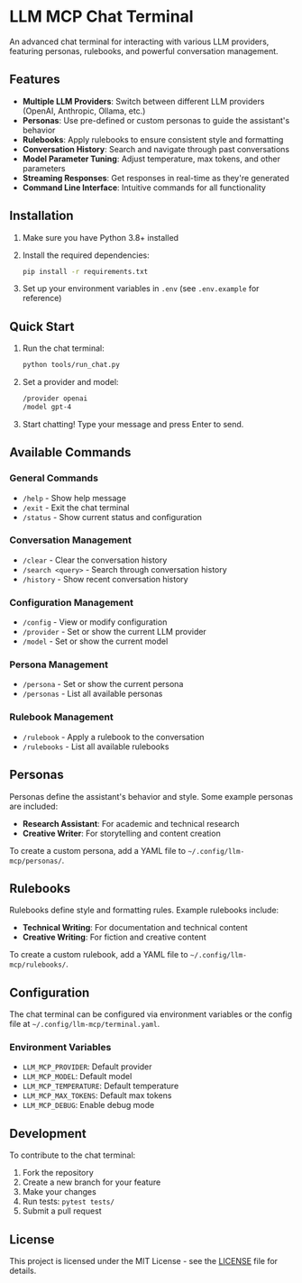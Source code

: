# LLM MCP Chat Terminal

An advanced chat terminal for interacting with various LLM providers, featuring personas, rulebooks, and powerful conversation management.

## Features

- **Multiple LLM Providers**: Switch between different LLM providers (OpenAI, Anthropic, Ollama, etc.)
- **Personas**: Use pre-defined or custom personas to guide the assistant's behavior
- **Rulebooks**: Apply rulebooks to ensure consistent style and formatting
- **Conversation History**: Search and navigate through past conversations
- **Model Parameter Tuning**: Adjust temperature, max tokens, and other parameters
- **Streaming Responses**: Get responses in real-time as they're generated
- **Command Line Interface**: Intuitive commands for all functionality

## Installation

1. Make sure you have Python 3.8+ installed

2. Install the required dependencies:

   ```bash
   pip install -r requirements.txt
   ```

3. Set up your environment variables in `.env` (see `.env.example` for reference)

## Quick Start

1. Run the chat terminal:

   ```bash
   python tools/run_chat.py
   ```

2. Set a provider and model:

   ```bash
   /provider openai
   /model gpt-4
   ```

3. Start chatting! Type your message and press Enter to send.

## Available Commands

### General Commands

- `/help` - Show help message
- `/exit` - Exit the chat terminal
- `/status` - Show current status and configuration

### Conversation Management

- `/clear` - Clear the conversation history
- `/search <query>` - Search through conversation history
- `/history` - Show recent conversation history

### Configuration Management

- `/config` - View or modify configuration
- `/provider` - Set or show the current LLM provider
- `/model` - Set or show the current model

### Persona Management

- `/persona` - Set or show the current persona
- `/personas` - List all available personas

### Rulebook Management

- `/rulebook` - Apply a rulebook to the conversation
- `/rulebooks` - List all available rulebooks

## Personas

Personas define the assistant's behavior and style. Some example personas are included:

- **Research Assistant**: For academic and technical research
- **Creative Writer**: For storytelling and content creation

To create a custom persona, add a YAML file to `~/.config/llm-mcp/personas/`.

## Rulebooks

Rulebooks define style and formatting rules. Example rulebooks include:

- **Technical Writing**: For documentation and technical content
- **Creative Writing**: For fiction and creative content

To create a custom rulebook, add a YAML file to `~/.config/llm-mcp/rulebooks/`.

## Configuration

The chat terminal can be configured via environment variables or the config file at `~/.config/llm-mcp/terminal.yaml`.

### Environment Variables

- `LLM_MCP_PROVIDER`: Default provider
- `LLM_MCP_MODEL`: Default model
- `LLM_MCP_TEMPERATURE`: Default temperature
- `LLM_MCP_MAX_TOKENS`: Default max tokens
- `LLM_MCP_DEBUG`: Enable debug mode

## Development

To contribute to the chat terminal:

1. Fork the repository
2. Create a new branch for your feature
3. Make your changes
4. Run tests: `pytest tests/`
5. Submit a pull request

## License

This project is licensed under the MIT License - see the [LICENSE](../LICENSE) file for details.
